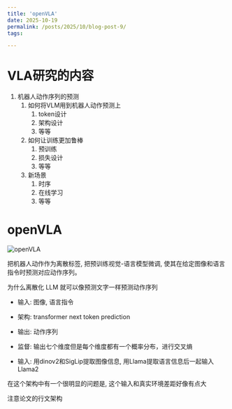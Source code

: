 ```yaml
---
title: 'openVLA'
date: 2025-10-19
permalink: /posts/2025/10/blog-post-9/
tags:

---
```


VLA研究的内容
======

1. 机器人动作序列的预测
   1. 如何将VLM用到机器人动作预测上
      1. token设计
      2. 架构设计
      3. 等等
   2. 如何让训练更加鲁棒
      1. 预训练
      2. 损失设计
      3. 等等
   3. 新场景
      1. 时序
      2. 在线学习
      3. 等等

openVLA
======

![openVLA](https://worfsmile.github.io//assets/images/2025-10-19-blog-post-9/image.png)

把机器人动作作为离散标签, 把预训练视觉-语言模型微调, 使其在给定图像和语言指令时预测对应动作序列。

为什么离散化
LLM 就可以像预测文字一样预测动作序列

- 输入: 图像, 语言指令
- 架构: transformer next token prediction
- 输出: 动作序列
- 监督: 输出七个维度但是每个维度都有一个概率分布，进行交叉熵

- 输入: 用dinov2和SigLip提取图像信息, 用Llama提取语言信息后一起输入Llama2

在这个架构中有一个很明显的问题是, 这个输入和真实环境差距好像有点大

注意论文的行文架构
